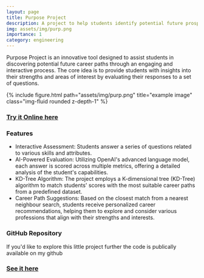```yaml
---
layout: page
title: Purpose Project
description: A project to help students identify potential future prospects based on a fun conversation.
img: assets/img/purp.png
importance: 1
category: engineering
---
```


Purpose Project is an innovative tool designed to assist students in discovering potential future career paths through an engaging and interactive process. The core idea is to provide students with insights into their strengths and areas of interest by evaluating their responses to a set of questions.

<div class="row">
    <div class="col-sm mt-3 mt-md-0">
        {% include figure.html path="assets/img/purp.png" title="example image" class="img-fluid rounded z-depth-1" %}
    </div>
</div>


### [Try it Online here](https://oscarelliott.pythonanywhere.com/)


### Features

- Interactive Assessment: Students answer a series of questions related to various skills and attributes.
- AI-Powered Evaluation: Utilizing OpenAI's advanced language model, each answer is scored across multiple metrics, offering a detailed analysis of the student's capabilities.
- KD-Tree Algorithm: The project employs a K-dimensional tree (KD-Tree) algorithm to match students' scores with the most suitable career paths from a predefined dataset.
- Career Path Suggestions: Based on the closest match from a nearest neighbour search, students receive personalized career recommendations, helping them to explore and consider various professions that align with their strengths and interests.


### GitHub Repository

If you'd like to explore this little project further the code is publically available on my github

### [See it here](https://github.com/pmof13323/PurposeProject)
